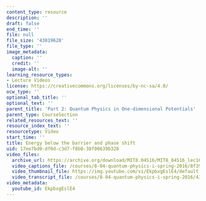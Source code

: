 ```yaml
---
content_type: resource
description: ''
draft: false
end_time: ''
file: null
file_size: '43819628'
file_type: ''
image_metadata:
  caption: ''
  credit: ''
  image-alt: ''
learning_resource_types:
- Lecture Videos
license: https://creativecommons.org/licenses/by-nc-sa/4.0/
ocw_type: ''
optional_tab_title: ''
optional_text: ''
parent_title: 'Part 2: Quantum Physics in One-dimensional Potentials'
parent_type: CourseSection
related_resources_text: ''
resource_index_text: ''
resourcetype: Video
start_time: ''
title: Energy below the barrier and phase shift
uid: 17ee7bd0-df0d-c3d7-f8b0-38f00639b328
video_files:
  archive_url: https://archive.org/download/MIT8.04S16/MIT8_04S16_lec16_s3_300k.mp4
  video_captions_file: /courses/8-04-quantum-physics-i-spring-2016/8f39a63105505304bb58eee6f1d3d0d9_EkpbxgEslE4.vtt
  video_thumbnail_file: https://img.youtube.com/vi/EkpbxgEslE4/default.jpg
  video_transcript_file: /courses/8-04-quantum-physics-i-spring-2016/4394a653e33383e06a2ee0173d9d56ea_EkpbxgEslE4.pdf
video_metadata:
  youtube_id: EkpbxgEslE4
---
```

